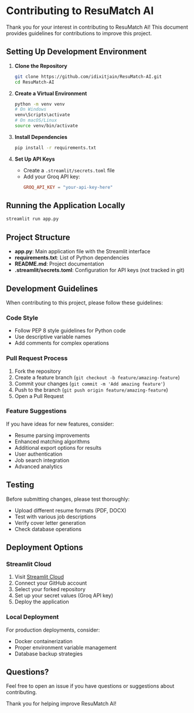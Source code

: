 # Contributing to ResuMatch AI

Thank you for your interest in contributing to ResuMatch AI! This document provides guidelines for contributions to improve this project.

## Setting Up Development Environment

1. **Clone the Repository**
   ```bash
   git clone https://github.com/idixitjain/ResuMatch-AI.git
   cd ResuMatch-AI
   ```

2. **Create a Virtual Environment**
   ```bash
   python -m venv venv
   # On Windows
   venv\Scripts\activate
   # On macOS/Linux
   source venv/bin/activate
   ```

3. **Install Dependencies**
   ```bash
   pip install -r requirements.txt
   ```

4. **Set Up API Keys**
   - Create a `.streamlit/secrets.toml` file
   - Add your Groq API key:
     ```toml
     GROQ_API_KEY = "your-api-key-here"
     ```

## Running the Application Locally

```bash
streamlit run app.py
```

## Project Structure

- **app.py**: Main application file with the Streamlit interface
- **requirements.txt**: List of Python dependencies
- **README.md**: Project documentation
- **.streamlit/secrets.toml**: Configuration for API keys (not tracked in git)

## Development Guidelines

When contributing to this project, please follow these guidelines:

### Code Style

- Follow PEP 8 style guidelines for Python code
- Use descriptive variable names
- Add comments for complex operations

### Pull Request Process

1. Fork the repository
2. Create a feature branch (`git checkout -b feature/amazing-feature`)
3. Commit your changes (`git commit -m 'Add amazing feature'`)
4. Push to the branch (`git push origin feature/amazing-feature`)
5. Open a Pull Request

### Feature Suggestions

If you have ideas for new features, consider:

- Resume parsing improvements
- Enhanced matching algorithms
- Additional export options for results
- User authentication
- Job search integration
- Advanced analytics

## Testing

Before submitting changes, please test thoroughly:

- Upload different resume formats (PDF, DOCX)
- Test with various job descriptions
- Verify cover letter generation
- Check database operations

## Deployment Options

### Streamlit Cloud

1. Visit [Streamlit Cloud](https://streamlit.io/cloud)
2. Connect your GitHub account
3. Select your forked repository
4. Set up your secret values (Groq API key)
5. Deploy the application

### Local Deployment

For production deployments, consider:
- Docker containerization
- Proper environment variable management
- Database backup strategies

## Questions?

Feel free to open an issue if you have questions or suggestions about contributing.

Thank you for helping improve ResuMatch AI! 